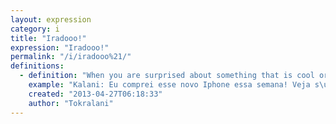 ```yaml
---
layout: expression
category: i
title: "Iradooo!"
expression: "Iradooo!"
permalink: "/i/iradooo%21/"
definitions:
  - definition: "When you are surprised about something that is cool or interesting (When you like something and you are excited about it). In addition, \"irado\" can be used when you are angry at someone else. However, when using the word \"Iradoo\" you do need to change your intonation as if you were really happy and surprised!"
    example: "Kalani: Eu comprei esse novo Iphone essa semana! Veja s\u00f3, como ele \u00e9 legal!\nHeberton: Nussssss! Que iradoooo."
    created: "2013-04-27T06:18:33"
    author: "Tokralani"
---
```

